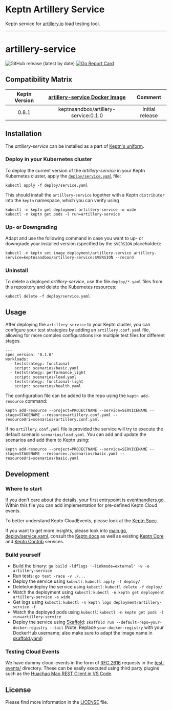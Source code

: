# Keptn Artillery Service

Keptn service for [artillery.io](https://artillery.io/) load testing tool.

---

# artillery-service
![GitHub release (latest by date)](https://img.shields.io/github/v/release/keptn-sandbox/artillery-service)
[![Go Report Card](https://goreportcard.com/badge/github.com/keptn-sandbox/artillery-service)](https://goreportcard.com/report/github.com/keptn-sandbox/artillery-service)

## Compatibility Matrix

| Keptn Version    | [artillery-service Docker Image](https://hub.docker.com/r/keptnsandbox/artillery-service/tags) | Comment |
:----------------:|:----------------------------------------:|:----------------:|
|       0.8.1      | keptnsandbox/artillery-service:0.1.0 | Initial release |

## Installation

The *artillery-service* can be installed as a part of [Keptn's uniform](https://keptn.sh).

### Deploy in your Kubernetes cluster

To deploy the current version of the *artillery-service* in your Keptn Kubernetes cluster, apply the [`deploy/service.yaml`](deploy/service.yaml) file:

```console
kubectl apply -f deploy/service.yaml
```

This should install the `artillery-service` together with a Keptn `distributor` into the `keptn` namespace, which you can verify using

```console
kubectl -n keptn get deployment artillery-service -o wide
kubectl -n keptn get pods -l run=artillery-service
```

### Up- or Downgrading

Adapt and use the following command in case you want to up- or downgrade your installed version (specified by the `$VERSION` placeholder):

```console
kubectl -n keptn set image deployment/artillery-service artillery-service=keptnsandbox/artillery-service:$VERSION --record
```

### Uninstall

To delete a deployed *artillery-service*, use the file `deploy/*.yaml` files from this repository and delete the Kubernetes resources:

```console
kubectl delete -f deploy/service.yaml
```

## Usage

After deploying the `artillery-service` to your Keptn cluster, you can configure your test strategies by adding an `artillery.conf.yaml` file, allowing for more complex configurations like multiple test files for different stages.

```
---
spec_version: '0.1.0'
workloads:
  - teststrategy: functional
    script: scenarios/basic.yaml
  - teststrategy: performance_light
    script: scenarios/load.yaml
  - teststrategy: functional-light
    script: scenarios/health.yaml
```

The configuration file can be added to the repo using the `keptn add-resource` command:

```
keptn add-resource --project=PROJECTNAME --service=SERVICENAME --stage=STAGENAME --resource=artillery.conf.yaml --resourceUri=scenarios/artillery.conf.yaml
```

If no `artillery.conf.yaml` file is provided the service will try to execute the default scenario `scenarios/load.yaml`. You can add and update the scenarios and add them to Keptn using:

```console
keptn add-resource --project=PROJECTNAME --service=SERVICENAME --stage=STAGENAME --resource=./scenarios/basic.yaml --resourceUri=scenarios/basic.yaml
```

## Development

### Where to start

If you don't care about the details, your first entrypoint is [eventhandlers.go](eventhandlers.go). Within this file 
 you can add implementation for pre-defined Keptn Cloud events.
 
To better understand Keptn CloudEvents, please look at the [Keptn Spec](https://github.com/keptn/spec).
 
If you want to get more insights, please look into [main.go](main.go), [deploy/service.yaml](deploy/service.yaml),
 consult the [Keptn docs](https://keptn.sh/docs/) as well as existing [Keptn Core](https://github.com/keptn/keptn) and
 [Keptn Contrib](https://github.com/keptn-contrib/) services.

### Build yourself

* Build the binary: `go build -ldflags '-linkmode=external' -v -o artillery-service`
* Run tests: `go test -race -v ./...`
* Deploy the service using `kubectl`: `kubectl apply -f deploy/`
* Delete/undeploy the service using `kubectl`: `kubectl delete -f deploy/`
* Watch the deployment using `kubectl`: `kubectl -n keptn get deployment artillery-service -o wide`
* Get logs using `kubectl`: `kubectl -n keptn logs deployment/artillery-service -f`
* Watch the deployed pods using `kubectl`: `kubectl -n keptn get pods -l run=artillery-service`
* Deploy the service using [Skaffold](https://skaffold.dev/): `skaffold run --default-repo=your-docker-registry --tail` (Note: Replace `your-docker-registry` with your DockerHub username; also make sure to adapt the image name in [skaffold.yaml](skaffold.yaml))


### Testing Cloud Events

We have dummy cloud-events in the form of [RFC 2616](https://ietf.org/rfc/rfc2616.txt) requests in the [test-events/](test-events/) directory. These can be easily executed using third party plugins such as the [Huachao Mao REST Client in VS Code](https://marketplace.visualstudio.com/items?itemName=humao.rest-client).


## License

Please find more information in the [LICENSE](LICENSE) file.

